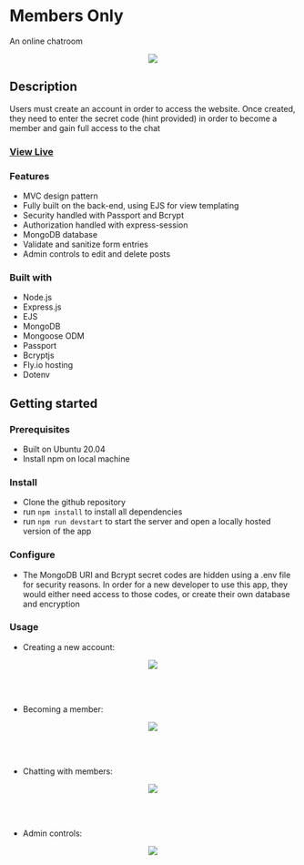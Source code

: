# Members Only

An online chatroom

<div align="center">
  <kbd>
    <img src="https://i.imgur.com/wNk00B2.png" />
  </kbd>
</div>

## Description

Users must create an account in order to access the website.  Once created, they need to enter the secret code (hint provided) in order to become a member and gain full access to the chat

### <a href="https://daze-members-only.fly.dev/" target="_blank">View Live</a>

### Features

- MVC design pattern
- Fully built on the back-end, using EJS for view templating
- Security handled with Passport and Bcrypt
- Authorization handled with express-session
- MongoDB database
- Validate and sanitize form entries
- Admin controls to edit and delete posts

### Built with

- Node.js
- Express.js
- EJS
- MongoDB
- Mongoose ODM
- Passport
- Bcryptjs
- Fly.io hosting
- Dotenv

## Getting started

### Prerequisites

- Built on Ubuntu 20.04
- Install npm on local machine

### Install

- Clone the github repository
- run ```npm install``` to install all dependencies
- run ```npm run devstart``` to start the server and open a locally hosted version of the app

### Configure

- The MongoDB URI and Bcrypt secret codes are hidden using a .env file for security reasons.  In order for a new developer to use this app, they would either need access to those codes, or create their own database and encryption

### Usage

- Creating a new account:
<div align="center">
  <kbd>
    <img src="https://media4.giphy.com/media/v1.Y2lkPTc5MGI3NjExbWdsdTU3MDIzNnk1dHYyZDFuenQwZW1kam1lODBtMmhsYmk1ZmVlaiZlcD12MV9pbnRlcm5hbF9naWZfYnlfaWQmY3Q9Zw/U3U5bH0NIrDZpwQuJx/giphy.gif"/>
  </kbd>
</div>

<br></br>

- Becoming a member:
<div align="center">
  <kbd>
    <img src="https://media2.giphy.com/media/v1.Y2lkPTc5MGI3NjExOTY3ZGFpY3hpc2pmOXI0azN6ajRxdjg2YjJpb2UyZHl2Yml6cmwxbiZlcD12MV9pbnRlcm5hbF9naWZfYnlfaWQmY3Q9Zw/cQcm8s7ibCIsXtVLiZ/giphy.gif"/>
  </kbd>
</div>

<br></br>

- Chatting with members:
<div align="center">
  <kbd>
    <img src="https://media0.giphy.com/media/v1.Y2lkPTc5MGI3NjExYjVpd25oNmw0a28zYWlrbDJhMzNsOHdnY29pZW95bTY4d3gxa2p5NSZlcD12MV9pbnRlcm5hbF9naWZfYnlfaWQmY3Q9Zw/PLSBJIAciPW48KXfoL/giphy.gif"/>
  </kbd>
</div>

<br></br>

- Admin controls:
<div align="center">
  <kbd>
    <img src="https://media1.giphy.com/media/v1.Y2lkPTc5MGI3NjExNGZ1dHA2M3R1eTF3bWl6a29jdHFyazN1YWZ4NzE5MG94dTQ0czc0aSZlcD12MV9pbnRlcm5hbF9naWZfYnlfaWQmY3Q9Zw/AA42xXizzta0YkAr1m/giphy.gif"/>
  </kbd>
</div>
